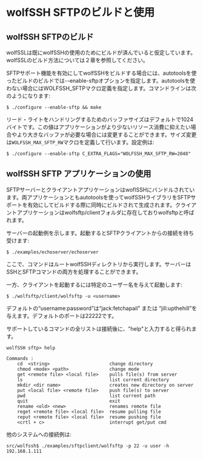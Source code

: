 #  wolfSSH SFTPのビルドと使用

## wolfSSH SFTPのビルド

wolfSSLは既にwolfSSHの使用のためにビルドが済んでいると仮定しています。wolfSSLのビルド方法については２章を参照してください。

SFTPサポート機能を有効にしてwolfSSHをビルドする場合には、autotoolsを使ったビルドのビルドでは--enable-sftpオプションを指定します。autotoolsを使わない場合にはWOLFSSH_SFTPマクロ定義を指定します。コマンドラインは次のようになります:


```
$ ./configure --enable-sftp && make
```

リード・ライトをハンドリングするためのバッファサイズはデフォルトで1024バイトです。この値はアプリケーションがより少ないリソース消費に抑えたい場合やより大きなバッファが必要な場合には変更することができます。サイズ変更は`WOLFSSH_MAX_SFTP_RW`マクロを定義して行います。設定例は:

```
$ ./configure --enable-sftp C_EXTRA_FLAGS="WOLFSSH_MAX_SFTP_RW=2048"
```

##  wolfSSH SFTP アプリケーションの使用

SFTPサーバーとクライアントアプリケーションはwoflSSHにバンドルされています。両アプリケーションともautotoolsを使ってwolfSSHライブラリをSFTPサポートを有効にしてビルドする際に同時にビルドされて生成されます。クライアントアプリケーションはwolfsftp/clientフォルダに存在しておりwolfsftpと呼ばれます。

サーバーの起動例を示します。起動するとSFTPクライアントからの接続を待ち受けます:

```
$ ./examples/echoserver/echoserver
```

ここで、コマンドはルートwolfSSHディレクトリから実行します。サーバーはSSHとSFTPコマンドの両方を処理することができます。

一方、クライアントを起動するには特定のユーザー名を与えて起動します:

```
$ ./wolfsftp/client/wolfsftp -u <username>
```

デフォルトの“username:password”は“jack:fetchapail” または “jill:upthehill”を与えます。デフォルトのポートは22222です。

サポートしているコマンドの全リストは接続後に、"help"と入力すると得られます。


```
wolfSSH sftp> help

Commands :
    cd  <string>                      change directory
    chmod <mode> <path>               change mode
    get <remote file> <local file>    pulls file(s) from server
    ls                                list current directory
    mkdir <dir name>                  creates new directory on server
    put <local file> <remote file>    push file(s) to server
    pwd                               list current path
    quit                              exit
    rename <old> <new>                renames remote file
    reget <remote file> <local file>  resume pulling file
    reput <remote file> <local file>  resume pushing file
    <crtl + c>                        interrupt get/put cmd
```

他のシステムへの接続例は:

```
src/wolfssh$ ./examples/sftpclient/wolfsftp -p 22 -u user -h 192.168.1.111
```

